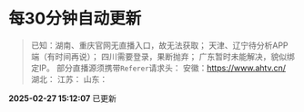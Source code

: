 # 每30分钟自动更新
> 已知：湖南、重庆官网无直播入口，故无法获取；
天津、辽宁待分析APP端（有时间再说）；
四川需要登录，果断抛弃；
广东暂时未能解决，貌似绑定IP。
部分直播源须携带`Referer`请求头：
安徽：https://www.ahtv.cn/
湖北：
江苏：
山东：

**2025-02-27 15:12:07** 已更新